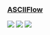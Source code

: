 ### [ASCIIFlow](https://github.com/lewish/asciiflow)

![](https://img.shields.io/github/license/lewish/asciiflow) [![](https://img.shields.io/github/last-commit/scillidan/asciiflow/master?label=last%20commit%20(fork))](https://github.com/scillidan/asciiflow) ![](https://img.shields.io/badge/GitHub%20Pages-121013?logo=github&logoColor=white)